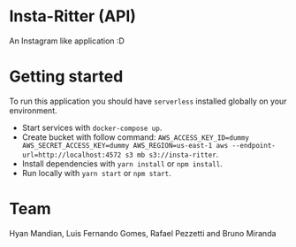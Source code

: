 
# Insta-Ritter (API)

An Instagram like application :D

# Getting started

To run this application you should have `serverless` installed globally on your environment.

- Start services with `docker-compose up`.
- Create bucket with follow command: `AWS_ACCESS_KEY_ID=dummy AWS_SECRET_ACCESS_KEY=dummy AWS_REGION=us-east-1 aws --endpoint-url=http://localhost:4572 s3 mb s3://insta-ritter`.
- Install dependencies with `yarn install` or `npm install`.
- Run locally with `yarn start` or `npm start`.

# Team

Hyan Mandian, Luis Fernando Gomes, Rafael Pezzetti and Bruno Miranda
